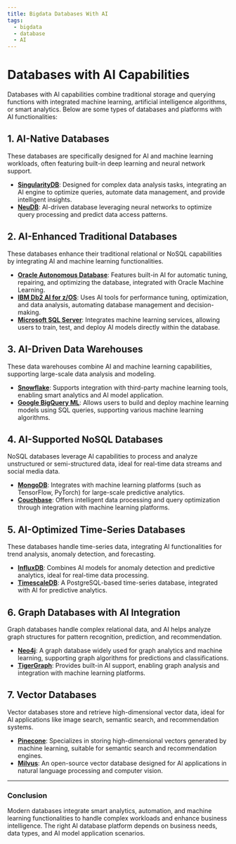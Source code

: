 ```yaml
---
title: Bigdata Databases With AI
tags:
  - bigdata
  - database
  - AI
---
```

# Databases with AI Capabilities

Databases with AI capabilities combine traditional storage and querying functions with integrated machine learning, artificial intelligence algorithms, or smart analytics. Below are some types of databases and platforms with AI functionalities:

## 1. AI-Native Databases
These databases are specifically designed for AI and machine learning workloads, often featuring built-in deep learning and neural network support.

- **[SingularityDB](https://github.com/singularitydb/singularitydb)**: Designed for complex data analysis tasks, integrating an AI engine to optimize queries, automate data management, and provide intelligent insights.
- **[NeuDB](https://github.com/neuDB/neuDB)**: AI-driven database leveraging neural networks to optimize query processing and predict data access patterns.

## 2. AI-Enhanced Traditional Databases
These databases enhance their traditional relational or NoSQL capabilities by integrating AI and machine learning functionalities.

- **[Oracle Autonomous Database](https://github.com/oracle/oracle-db)**: Features built-in AI for automatic tuning, repairing, and optimizing the database, integrated with Oracle Machine Learning.
- **[IBM Db2 AI for z/OS](https://github.com/IBM/db2-ai-zos)**: Uses AI tools for performance tuning, optimization, and data analysis, automating database management and decision-making.
- **[Microsoft SQL Server](https://github.com/microsoft/sql-server)**: Integrates machine learning services, allowing users to train, test, and deploy AI models directly within the database.

## 3. AI-Driven Data Warehouses
These data warehouses combine AI and machine learning capabilities, supporting large-scale data analysis and modeling.

- **[Snowflake](https://github.com/snowflakedb/snowflake)**: Supports integration with third-party machine learning tools, enabling smart analytics and AI model application.
- **[Google BigQuery ML](https://github.com/GoogleCloudPlatform/bigquery)**: Allows users to build and deploy machine learning models using SQL queries, supporting various machine learning algorithms.

## 4. AI-Supported NoSQL Databases
NoSQL databases leverage AI capabilities to process and analyze unstructured or semi-structured data, ideal for real-time data streams and social media data.

- **[MongoDB](https://github.com/mongodb/mongo)**: Integrates with machine learning platforms (such as TensorFlow, PyTorch) for large-scale predictive analytics.
- **[Couchbase](https://github.com/couchbase/couchbase-server)**: Offers intelligent data processing and query optimization through integration with machine learning platforms.

## 5. AI-Optimized Time-Series Databases
These databases handle time-series data, integrating AI functionalities for trend analysis, anomaly detection, and forecasting.

- **[InfluxDB](https://github.com/influxdata/influxdb)**: Combines AI models for anomaly detection and predictive analytics, ideal for real-time data processing.
- **[TimescaleDB](https://github.com/timescale/timescaledb)**: A PostgreSQL-based time-series database, integrated with AI for predictive analytics.

## 6. Graph Databases with AI Integration
Graph databases handle complex relational data, and AI helps analyze graph structures for pattern recognition, prediction, and recommendation.

- **[Neo4j](https://github.com/neo4j/neo4j)**: A graph database widely used for graph analytics and machine learning, supporting graph algorithms for predictions and classifications.
- **[TigerGraph](https://github.com/tigergraph/ecosys)**: Provides built-in AI support, enabling graph analysis and integration with machine learning platforms.

## 7. Vector Databases
Vector databases store and retrieve high-dimensional vector data, ideal for AI applications like image search, semantic search, and recommendation systems.

- **[Pinecone](https://github.com/pinecone-io/pinecone)**: Specializes in storing high-dimensional vectors generated by machine learning, suitable for semantic search and recommendation engines.
- **[Milvus](https://github.com/milvus-io/milvus)**: An open-source vector database designed for AI applications in natural language processing and computer vision.

---

### Conclusion
Modern databases integrate smart analytics, automation, and machine learning functionalities to handle complex workloads and enhance business intelligence. The right AI database platform depends on business needs, data types, and AI model application scenarios.